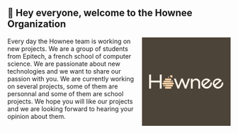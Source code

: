 ## 👋 Hey everyone, welcome to the Hownee Organization

<img src="https://raw.githubusercontent.com/Hownee/.github/main/.assets/hownee.png" alt="Tux" align="right" width="200" height="200"/>

Every day the Hownee team is working on new projects.
We are a group of students from Epitech, a french school of computer science.
We are passionate about new technologies and we want to share our passion with you.
We are currently working on several projects, some of them are personnal and some of them are school projects.
We hope you will like our projects and we are looking forward to hearing your opinion about them.

